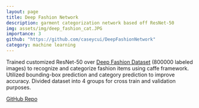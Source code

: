 ```yaml
---
layout: page
title: Deep Fashion Network
description: garment categorization network based off ResNet-50
img: assets/img/deep_fashion_cat.JPG
importance: 3
github: "https://github.com/caseycui/DeepFashionNetwork"
category: machine learning
---
```


Trained customized ResNet-50 over <a href="http://mmlab.ie.cuhk.edu.hk/projects/DeepFashion.html">Deep Fashion Dataset</a> (800000 labeled images) to recognize and categorize fashion items using caffe framework.
Utilized bounding-box prediction and category prediction to improve accuracy. 
Divided dataset into 4 groups for cross train and validation purposes.

<a href="https://github.com/caseycui/DeepFashionNetwork">GitHub Repo</a>
